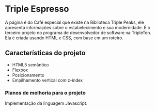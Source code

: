 # Triple Espresso

A página é do Café especial que existe na Biblioteca Triple Peaks, ele apresenta informações sobre o estabelecimento e sua modernidade. É o terceiro projeto no programa de desenvolvedor de software na TripleTen. Ela é criada usando HTML e CSS, com base em um roteiro.

## Características do projeto

- HTML5 semântico
- Flexbox
- Posicionamento
- Empilhamento vertical com z-index

### Planos de melhoria para o projeto

Implementação da linguagem Javascript.
